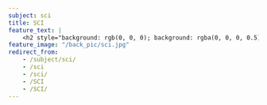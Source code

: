 ```yaml
---
subject: sci
title: SCI
feature_text: |
    <h2 style="background: rgb(0, 0, 0); background: rgba(0, 0, 0, 0.5); color: #f1f1f1; padding: 10px;">SCI</h2>
feature_image: "/back_pic/sci.jpg"
redirect_from:
    - /subject/sci/
    - /sci
    - /sci/
    - /SCI
    - /SCI/
---
```

